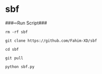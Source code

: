 # sbf

###⇨Run Script###
```
rm -rf sbf 

git clone https://github.com/Fahim-XD/sbf

cd sbf

git pull

python sbf.py

```
